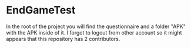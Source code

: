 # EndGameTest
In the root of the project you will find the questionnaire and a folder "APK" with the APK inside of it.
I forgot to logout from other account so it might appears that this repository has 2 contributors.

